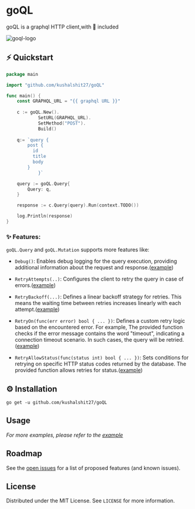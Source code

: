 # goQL
goQL is a graphql HTTP client,with :battery: included

![goql-logo](https://user-images.githubusercontent.com/43465488/222173261-efc1e3b2-c569-4254-84e4-79831370680c.png)

<!-- GETTING STARTED -->
## ⚡️ Quickstart

```go
package main

import "github.com/kushalshit27/goQL"

func main() {
   	const GRAPHQL_URL = "{{ graphql URL }}"
	
	c := goQL.New().
            SetURL(GRAPHQL_URL).
            SetMethod("POST").
            Build()
	
	q:= `query {
		post {
		  id
		  title
		  body
		}
            }`

	query := goQL.Query{
		Query: q,
	}

	response := c.Query(query).Run(context.TODO())

	log.Println(response)
}
```

### ✨  Features:

``goQL.Query`` and ``goQL.Mutation`` supports more features like:

- `Debug()`: Enables debug logging for the query execution, providing additional information about the request and response.([example](example/query.go))
- `RetryAttempts(..)`: Configures the client to retry the query in case of errors.([example](example/query.go))

- `RetryBackoff(...)`: Defines a linear backoff strategy for retries. This means the waiting time between retries increases linearly with each attempt.([example](example/query.go))
- `RetryOn(func(err error) bool { ... })`: Defines a custom retry logic based on the encountered error. For example, The provided function checks if the error message contains the word "timeout", indicating a connection timeout scenario. In such cases, the query will be retried.([example](example/query.go))
- `RetryAllowStatus(func(status int) bool { ... })`: Sets conditions for retrying on specific HTTP status codes returned by the database. The provided function allows retries for status.([example](example/query.go))

## ⚙️ Installation
```
go get -u github.com/kushalshit27/goQL
```

## Usage

_For more examples, please refer to the [example](example)_



## Roadmap

See the [open issues](https://github.com/kushalshit27/goQL/issues) for a list of proposed features (and known issues).



## License

Distributed under the MIT License. See `LICENSE` for more information.
